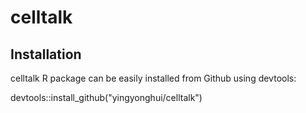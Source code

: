 # celltalk
## Installation
celltalk R package can be easily installed from Github using devtools:

devtools::install_github("yingyonghui/celltalk")
